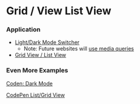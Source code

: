 # Grid / View List View

### ​Application

* ​[Light/Dark Mode Switcher](https://codepen.io/manikoth/pen/eYNGZYP)​
  * Note: Future websites will [use media queries](https://css-tricks.com/dark-modes-with-css/)​
* ​[Grid View / List View](https://codepen.io/manikoth/pen/vYOeGyK)​

### Even More Examples <a id="even-more-examples"></a>

​[Coden: Dark Mode](https://codepen.io/topic/darkmode/picks)​

​[CodePen List/Grid View](https://codepen.io/search/pens?q=list+grid+view)

